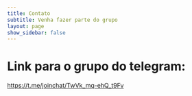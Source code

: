 ```yaml
---
title: Contato
subtitle: Venha fazer parte do grupo
layout: page
show_sidebar: false
---
```


# Link para o grupo do telegram:

https://t.me/joinchat/TwVk_mq-ehQ_t9Fv
